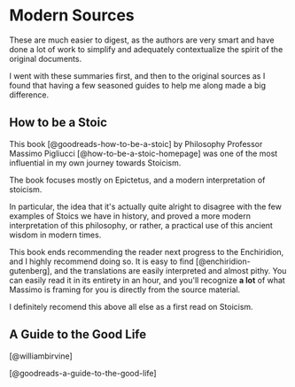 # Modern Sources

These are much easier to digest, as the authors are very smart and have done
a lot of work to simplify and adequately contextualize the spirit of the
original documents.

I went with these summaries first, and then to the original sources as I found
that having a few seasoned guides to help me along made a big difference.

## How to be a Stoic

This book [@goodreads-how-to-be-a-stoic] by Philosophy Professor Massimo Pigliucci
[@how-to-be-a-stoic-homepage] was one of the most influential in my own journey
towards Stoicism.

The book focuses mostly on Epictetus, and a modern interpretation of stoicism.

In particular, the idea that it's actually quite alright to disagree with the
few examples of Stoics we have in history, and proved a more modern
interpretation of this philosophy, or rather, a practical use of this ancient
wisdom in modern times.

This book ends recommending the reader next progress to the Enchiridion, and I
highly recommend doing so. It is easy to find [@enchiridion-gutenberg], and
the translations are easily interpreted and almost pithy. You can easily read
it in its entirety in an hour, and you'll recognize **a lot** of what Massimo
is framing for you is directly from the source material.

I definitely recomend this above all else as a first read on Stoicism.

## A Guide to the Good Life

[@williambirvine]

[@goodreads-a-guide-to-the-good-life]
